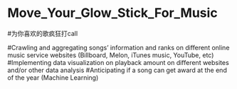 # Move_Your_Glow_Stick_For_Music
#为你喜欢的歌疯狂打call

#Crawling and aggregating songs’ information and ranks on different online music service websites (Billboard, Melon, iTunes music, YouTube, etc)
#Implementing data visualization on playback amount on different websites and/or other data analysis
#Anticipating if a song can get award at the end of the year (Machine Learning) 

